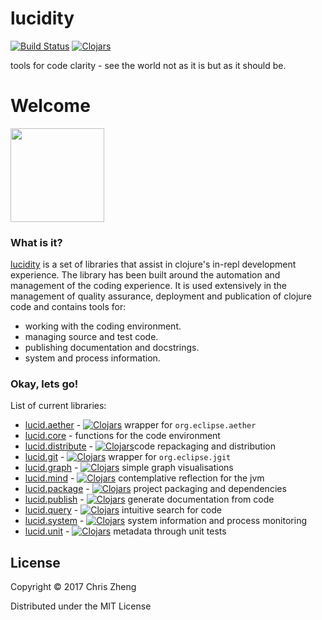 # lucidity

[![Build Status](https://travis-ci.org/zcaudate/lucidity.png?branch=master)](https://travis-ci.org/im.chit/lucidity)
[![Clojars](https://img.shields.io/clojars/v/im.chit/lucid.svg)](https://clojars.org/im.chit/lucid)

tools for code clarity - see the world not as it is but as it should be.

# Welcome

<img src="http://docs.caudate.me/lucidity/img/logo.png" width="150"></img>

### What is it?

[lucidity](https://github.com/zcaudate/lucidity) is a set of libraries that assist in clojure's in-repl development experience. The library has been built around the automation and management of the coding experience. It is used extensively in the management of quality assurance, deployment and publication of clojure code and contains tools for:

- working with the coding environment.
- managing source and test code.
- publishing documentation and docstrings.
- system and process information.

### Okay, lets go!

List of current libraries:

- [lucid.aether](http://docs.caudate.me/lucidity/lucid-aether.html) - 
[![Clojars](https://img.shields.io/clojars/v/im.chit/lucid.aether.svg)](https://clojars.org/im.chit/lucid.aether) wrapper for `org.eclipse.aether`
- [lucid.core](http://docs.caudate.me/lucidity/lucid-core.html) - functions for the code environment
- [lucid.distribute](http://docs.caudate.me/lucidity/lucid-distribute.html) - 
[![Clojars](https://img.shields.io/clojars/v/im.chit/lucid.distribute.svg)](https://clojars.org/im.chit/lucid.distribute)code repackaging and distribution
- [lucid.git](http://docs.caudate.me/lucidity/lucid-git.html) - 
[![Clojars](https://img.shields.io/clojars/v/im.chit/lucid.git.svg)](https://clojars.org/im.chit/lucid.git)
wrapper for `org.eclipse.jgit`
- [lucid.graph](http://docs.caudate.me/lucidity/lucid-graph.html) - 
[![Clojars](https://img.shields.io/clojars/v/im.chit/lucid.graph.svg)](https://clojars.org/im.chit/lucid.graph)
simple graph visualisations
- [lucid.mind](http://docs.caudate.me/lucidity/lucid-mind.html) - 
[![Clojars](https://img.shields.io/clojars/v/im.chit/lucid.mind.svg)](https://clojars.org/im.chit/lucid.mind)
contemplative reflection for the jvm
- [lucid.package](http://docs.caudate.me/lucidity/lucid-package.html) - 
[![Clojars](https://img.shields.io/clojars/v/im.chit/lucid.package.svg)](https://clojars.org/im.chit/lucid.package)
project packaging and dependencies
- [lucid.publish](http://docs.caudate.me/lucidity/lucid-publish.html) - 
[![Clojars](https://img.shields.io/clojars/v/im.chit/lucid.publish.svg)](https://clojars.org/im.chit/lucid.publish)
generate documentation from code
- [lucid.query](http://docs.caudate.me/lucidity/lucidityucid-query.html) - 
[![Clojars](https://img.shields.io/clojars/v/im.chit/lucid.query.svg)](https://clojars.org/im.chit/lucid.query)
intuitive search for code
- [lucid.system](http://docs.caudate.me/lucidity/lucid-system.html) - 
[![Clojars](https://img.shields.io/clojars/v/im.chit/lucid.system.svg)](https://clojars.org/im.chit/lucid.system)
system information and process monitoring
- [lucid.unit](http://docs.caudate.me/lucidity/lucid-unit.html) - 
[![Clojars](https://img.shields.io/clojars/v/im.chit/lucid.unit.svg)](https://clojars.org/im.chit/lucid.unit)
metadata through unit tests

## License

Copyright © 2017 Chris Zheng

Distributed under the MIT License
